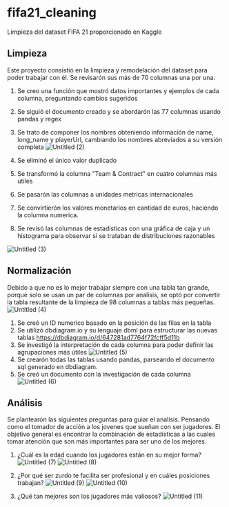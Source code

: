 # fifa21_cleaning
Limpieza del dataset FIFA 21 proporcionado en Kaggle

## Limpieza

Este proyecto consistió en la limpieza y remodelación del dataset para poder trabajar con él. Se revisarón sus más de 70 columnas una por una. 

1. Se creo una función que mostró datos importantes y ejemplos de cada columna, preguntando cambios sugeridos
2. Se siguió el documento creado y se abordarón las 77 columnas usando pandas y regex
3. Se trato de componer los nombres obteniendo información de name, long_name y playerUrl, cambiando los nombres abreviados a su versión completa
![Untitled (2)](https://github.com/Cseudave/fifa21_cleaning/assets/123985830/2cd4b50a-fcf5-496a-9874-205cd0bf34a7)

5. Se eliminó el único valor duplicado
6. Se transformó la columna "Team & Contract" en cuatro columnas más utiles
7. Se pasarón las columnas a unidades metricas internacionales 
8. Se convirtierón los valores monetarios en cantidad de euros, haciendo la columna numerica.
9. Se revisó las columnas de estadísticas con una gráfica de caja y un histograma para observar si se trataban de distribuciones razonables

![Untitled (3)](https://github.com/Cseudave/fifa21_cleaning/assets/123985830/790b23b8-4904-481e-9ea3-a017fe81f700)

## Normalización
Debido a que no es lo mejor trabajar siempre con una tabla tan grande, porque solo se usan un par de columnas por analisis, se optó por convertir la tabla resultante de la limpieza de 98 columnas a tablas más pequeñas.
![Untitled (4)](https://github.com/Cseudave/fifa21_cleaning/assets/123985830/8204eed8-bc8d-4db2-b614-7786f89e6745)

1. Se creó un ID numerico basado en la posición de las filas en la tabla
2. Se utilizó dbdiagram.io y su lenguaje dbml para estructurar las nuevas tablas
https://dbdiagram.io/d/647281ad7764f72fcff5d11b 
3. Se investigó la interpretación de cada columna para poder definir las agrupaciones más útiles
![Untitled (5)](https://github.com/Cseudave/fifa21_cleaning/assets/123985830/008e7ec7-9518-42f3-8192-ad3140ddf7be)
4. Se crearón todas las tablas usando pandas, parseando el documento sql generado en dbdiagram.
5. Se creó un documento con la investigación de cada columna 
![Untitled (6)](https://github.com/Cseudave/fifa21_cleaning/assets/123985830/9a43a714-7cb9-4431-8720-c2c1eda31dbc)

## Análisis 

Se plantearón las siguientes preguntas para guiar el analisis. Pensando como el tomador de acción a los jovenes que sueñan con ser jugadores. El objetivo general es encontrar la combinación de estadísticas a las cuales tomar atención que son más importantes para ser uno de los mejores.

1. ¿Cuál es la edad cuando los jugadores están en su mejor forma? ![Untitled (7)](https://github.com/Cseudave/fifa21_cleaning/assets/123985830/0913d67d-287c-47e3-a88b-564113bfa84e)
![Untitled (8)](https://github.com/Cseudave/fifa21_cleaning/assets/123985830/bc8efbff-0368-4a1f-84d7-8fb044c96567)

2. ¿Por qué ser zurdo te facilita ser profesional y en cuáles posiciones trabajan?
![Untitled (9)](https://github.com/Cseudave/fifa21_cleaning/assets/123985830/035a4f6b-f504-4c6f-b281-28c249839148)
![Untitled (10)](https://github.com/Cseudave/fifa21_cleaning/assets/123985830/6fa2e4b3-572b-4a5a-b255-dece3da8ffda)
3. ¿Qué tan mejores son los jugadores más valiosos?
![Untitled (11)](https://github.com/Cseudave/fifa21_cleaning/assets/123985830/bbfae8ed-a308-4ce7-858e-0b2e921e3c8c)



